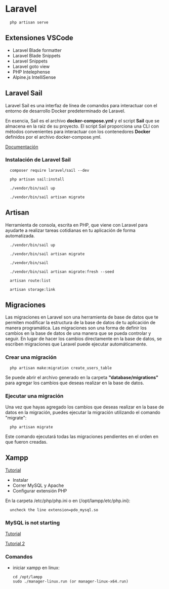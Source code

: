 # Laravel

      php artisan serve
      

## Extensiones VSCode

- Laravel Blade formatter
- Laravel Blade Snippets
- Laravel Snippets
- Laravel goto view
- PHP Intelephense
- Alpine.js IntelliSense

## Laravel Sail

Laravel Sail es una interfaz de línea de comandos para interactuar con el entorno de desarrollo Docker predeterminado de Laravel.

En esencia, Sail es el archivo **docker-compose.yml** y el script **Sail** que se almacena en la raíz de su proyecto. El script Sail proporciona una CLI con métodos convenientes para interactuar con los contenedores **Docker** definidos por el archivo docker-compose.yml.

[Documentación](https://laravel.com/docs/11.x/sail#introduction)

### Instalación de Laravel Sail

      composer require laravel/sail --dev

      php artisan sail:install
      
      ./vendor/bin/sail up

      ./vendor/bin/sail artisan migrate

## Artisan

Herramienta de consola, escrita en PHP, que viene con Laravel para ayudarte a realizar tareas cotidianas en tu aplicación de forma automatizada.

      ./vendor/bin/sail up
      
      ./vendor/bin/sail artisan migrate
      
      ./vendor/bin/sail 
      
      ./vendor/bin/sail artisan migrate:fresh --seed
      
      artisan route:list
      
      artisan storage:link

## Migraciones

Las migraciones en Laravel son una herramienta de base de datos que te permiten modificar la estructura de la base de datos de tu aplicación de manera programática. Las migraciones son una forma de definir los cambios en la base de datos de una manera que se pueda controlar y seguir. En lugar de hacer los cambios directamente en la base de datos, se escriben migraciones que Laravel puede ejecutar automáticamente.

### Crear una migración

      php artisan make:migration create_users_table

Se puede abrir el archivo generado en la carpeta **"database/migrations"** para agregar los cambios que deseas realizar en la base de datos.

### Ejecutar una migración

Una vez que hayas agregado los cambios que deseas realizar en la base de datos en la migración, puedes ejecutar la migración utilizando el comando "migrate":

      php artisan migrate

Este comando ejecutará todas las migraciones pendientes en el orden en que fueron creadas.

## Xampp

[Tutorial](https://youtu.be/laXc22YPGhg?si=KUCcMlrJVbvKHCTU)

- Instalar
- Correr MySQL y Apache
- Configurar extensión PHP

En la carpeta /etc/php/php.ini o en (/opt/lampp/etc/php.ini):

      uncheck the line extension=pdo_mysql.so



### MySQL is not starting

[Tutorial](https://stackoverflow.com/questions/16830891/mysql-is-not-starting-in-xampp-ubuntu)

[Tutorial 2](https://stackoverflow.com/questions/58511277/very-persistent-opt-lampp-bin-mysql-server-264-kill-no-such-process-xampp-u)

### Comandos

- iniciar xampp en linux: 

      cd /opt/lampp
      sudo ./manager-linux.run (or manager-linux-x64.run)
  
